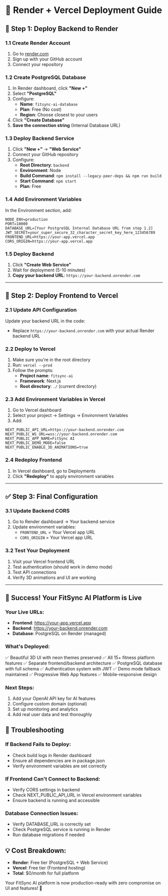 # 🚀 Render + Vercel Deployment Guide

## 🎯 Step 1: Deploy Backend to Render

### 1.1 Create Render Account
1. Go to [render.com](https://render.com)
2. Sign up with your GitHub account
3. Connect your repository

### 1.2 Create PostgreSQL Database
1. In Render dashboard, click **"New +"**
2. Select **"PostgreSQL"**
3. Configure:
   - **Name**: `fitsync-ai-database`
   - **Plan**: Free (No cost)
   - **Region**: Choose closest to your users
4. Click **"Create Database"**
5. **Save the connection string** (Internal Database URL)

### 1.3 Deploy Backend Service
1. Click **"New +"** → **"Web Service"**
2. Connect your GitHub repository
3. Configure:
   - **Root Directory**: `backend`
   - **Environment**: Node
   - **Build Command**: `npm install --legacy-peer-deps && npm run build`
   - **Start Command**: `npm start`
   - **Plan**: Free

### 1.4 Add Environment Variables
In the Environment section, add:
```
NODE_ENV=production
PORT=10000
DATABASE_URL=[Your PostgreSQL Internal Database URL from step 1.2]
JWT_SECRET=your_super_secure_32_character_secret_key_here_123456789
FRONTEND_URL=https://your-app.vercel.app
CORS_ORIGIN=https://your-app.vercel.app
```

### 1.5 Deploy Backend
1. Click **"Create Web Service"**
2. Wait for deployment (5-10 minutes)
3. **Copy your backend URL**: `https://your-backend.onrender.com`

---

## 🎨 Step 2: Deploy Frontend to Vercel

### 2.1 Update API Configuration
Update your backend URL in the code:
- Replace `https://your-backend.onrender.com` with your actual Render backend URL

### 2.2 Deploy to Vercel
1. Make sure you're in the root directory
2. Run: `vercel --prod`
3. Follow the prompts:
   - **Project name**: `fitsync-ai`
   - **Framework**: Next.js
   - **Root directory**: `./` (current directory)

### 2.3 Add Environment Variables in Vercel
1. Go to Vercel dashboard
2. Select your project → Settings → Environment Variables
3. Add:
```
NEXT_PUBLIC_API_URL=https://your-backend.onrender.com
NEXT_PUBLIC_WS_URL=wss://your-backend.onrender.com
NEXT_PUBLIC_APP_NAME=FitSync AI
NEXT_PUBLIC_DEMO_MODE=false
NEXT_PUBLIC_ENABLE_3D_ANIMATIONS=true
```

### 2.4 Redeploy Frontend
1. In Vercel dashboard, go to Deployments
2. Click **"Redeploy"** to apply environment variables

---

## ✅ Step 3: Final Configuration

### 3.1 Update Backend CORS
1. Go to Render dashboard → Your backend service
2. Update environment variables:
   - `FRONTEND_URL` = Your Vercel app URL
   - `CORS_ORIGIN` = Your Vercel app URL

### 3.2 Test Your Deployment
1. Visit your Vercel frontend URL
2. Test authentication (should work in demo mode)
3. Test API connections
4. Verify 3D animations and UI are working

---

## 🎉 Success! Your FitSync AI Platform is Live

### Your Live URLs:
- **Frontend**: https://your-app.vercel.app
- **Backend**: https://your-backend.onrender.com
- **Database**: PostgreSQL on Render (managed)

### What's Deployed:
✅ Beautiful 3D UI with neon themes preserved
✅ All 15+ fitness platform features
✅ Separate frontend/backend architecture
✅ PostgreSQL database with full schema
✅ Authentication system with JWT
✅ Demo mode fallback maintained
✅ Progressive Web App features
✅ Mobile-responsive design

### Next Steps:
1. Add your OpenAI API key for AI features
2. Configure custom domain (optional)
3. Set up monitoring and analytics
4. Add real user data and test thoroughly

## 🔧 Troubleshooting

### If Backend Fails to Deploy:
- Check build logs in Render dashboard
- Ensure all dependencies are in package.json
- Verify environment variables are set correctly

### If Frontend Can't Connect to Backend:
- Verify CORS settings in backend
- Check NEXT_PUBLIC_API_URL in Vercel environment variables
- Ensure backend is running and accessible

### Database Connection Issues:
- Verify DATABASE_URL is correctly set
- Check PostgreSQL service is running in Render
- Run database migrations if needed

## 💡 Cost Breakdown:
- **Render**: Free tier (PostgreSQL + Web Service)
- **Vercel**: Free tier (Frontend hosting)
- **Total**: $0/month for full platform

Your FitSync AI platform is now production-ready with zero compromise on UI and features! 🚀